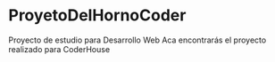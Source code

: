 # ProyetoDelHornoCoder
Proyecto de estudio para Desarrollo Web
Aca encontrarás el proyecto realizado para CoderHouse
